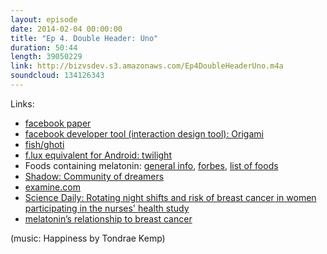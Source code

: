 ```yaml
---
layout: episode
date: 2014-02-04 00:00:00
title: "Ep 4. Double Header: Uno"
duration: 50:44
length: 39050229
link: http://bizvsdev.s3.amazonaws.com/Ep4DoubleHeaderUno.m4a
soundcloud: 134126343
---
```


Links:

- [facebook paper](https://m.facebook.com/paper/)
- [facebook developer tool (interaction design tool): Origami](https://m.facebook.com/paper/)
- [fish/ghoti](http://en.wikipedia.org/wiki/Ghoti)
- [f.lux equivalent for Android: twilight](https://play.google.com/store/apps/details?id=com.urbandroid.lux&hl=en)
- Foods containing melatonin: [general info](http://www.thehealersjournal.com/2013/04/08/foods-high-in-melatonin/), [forbes](http://www.forbes.com/sites/melaniehaiken/2012/06/30/5-surprising-foods-that-help-you-sleep/), [list of foods](http://www.immunehealthscience.com/foods-with-melatonin.html) 
- [Shadow: Community of dreamers](https://www.kickstarter.com/projects/hunterleesoik/shadow-community-of-dreamers)
- [examine.com](http://examine.com/)
- [Science Daily: Rotating night shifts and risk of breast cancer in women participating in the nurses' health study](http://www.sciencedaily.com/releases/2013/07/130701190203.htm)
- [melatonin’s relationship to breast cancer](http://www.cancer.org/treatment/treatmentsandsideeffects/complementaryandalternativemedicine/pharmacologicalandbiologicaltreatment/melatonin)

(music: Happiness by Tondrae Kemp)